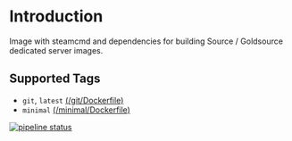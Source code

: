 # Introduction

Image with steamcmd and dependencies for building Source / Goldsource dedicated server images.

## Supported Tags

* `git`, `latest` [(/git/Dockerfile)](https://github.com/joeltimothyoh/docker-steamcmd/blob/master/git/Dockerfile)
* `minimal` [(/minimal/Dockerfile)](https://github.com/joeltimothyoh/docker-steamcmd/blob/master/minimal/Dockerfile)

[![pipeline status](https://gitlab.com/theohbrothers/docker-steamcmd/badges/master/pipeline.svg)](https://gitlab.com/theohbrothers/docker-steamcmd/commits/master)